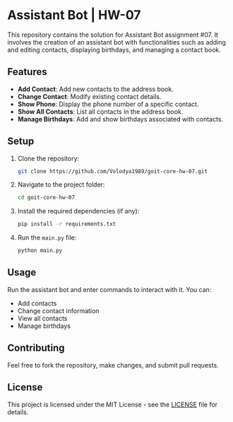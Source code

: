 
# Assistant Bot | HW-07

This repository contains the solution for Assistant Bot assignment #07. It involves the creation of an assistant bot with functionalities such as adding and editing contacts, displaying birthdays, and managing a contact book.

## Features
- **Add Contact**: Add new contacts to the address book.
- **Change Contact**: Modify existing contact details.
- **Show Phone**: Display the phone number of a specific contact.
- **Show All Contacts**: List all contacts in the address book.
- **Manage Birthdays**: Add and show birthdays associated with contacts.

## Setup
1. Clone the repository:
   ```bash
   git clone https://github.com/Volodya1989/goit-core-hw-07.git
   ```

2. Navigate to the project folder:
   ```bash
   cd goit-core-hw-07
   ```

3. Install the required dependencies (if any):
   ```bash
   pip install -r requirements.txt
   ```

4. Run the `main.py` file:
   ```bash
   python main.py
   ```

## Usage
Run the assistant bot and enter commands to interact with it. You can:
- Add contacts
- Change contact information
- View all contacts
- Manage birthdays

## Contributing
Feel free to fork the repository, make changes, and submit pull requests.

## License
This project is licensed under the MIT License - see the [LICENSE](LICENSE) file for details.
